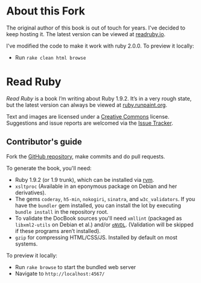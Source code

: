 About this Fork
===============

The original author of this book is out of touch for years. I've decided
to keep hosting it. The latest version can be viewed at [readruby.io](http://readruby.io).

I've modified the code to make it work with ruby 2.0.0. To preview it locally:

* Run `rake clean html browse`


Read Ruby
=========

_Read Ruby_ is a book I’m writing about Ruby 1.9.2. It’s in a very rough
state, but the latest version can always be viewed at
[ruby.runpaint.org](http://ruby.runpaint.org/).

Text and images are licensed under a [Creative
Commons](http://creativecommons.org/licenses/by-nc-sa/2.0/uk/) license.
Suggestions and issue reports are welcomed via the [Issue
Tracker](http://github.com/runpaint/read-ruby/issues).

Contributor's guide
-------------------

Fork the [GitHub repository](http://github.com/runpaint/read-ruby), make
commits and do pull requests.

To generate the book, you'll need:

* Ruby 1.9.2 (or 1.9 trunk), which can be installed via
  [rvm](http://rvm.beginrescueend.com/).
* `xsltproc` (Available in an eponymous package on Debian and her derivatives).
* The gems `coderay`, `h5-min`, `nokogiri`, `sinatra`, and `w3c_validators`. If
  you have the `bundler` gem installed, you can install the lot by executing
  `bundle install` in the repository root.
* To validate the DocBook sources you'll need `xmllint` (packaged as
  `libxml2-utils` on Debian et al.) and/or
  [`oNVDL`](http://www.oxygenxml.com/onvdl.html). (Validation will be skipped
  if these programs aren’t installed).
* `gzip` for compressing HTML/CSS/JS. Installed by default on most systems.

To preview it locally:

* Run `rake browse` to start the bundled web server
* Navigate to `http://localhost:4567/`